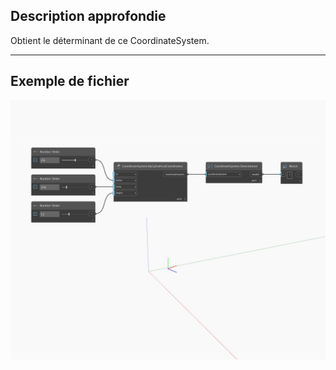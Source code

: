 ## Description approfondie
Obtient le déterminant de ce CoordinateSystem.
___
## Exemple de fichier

![Determinant](./Autodesk.DesignScript.Geometry.CoordinateSystem.Determinant_img.jpg)

